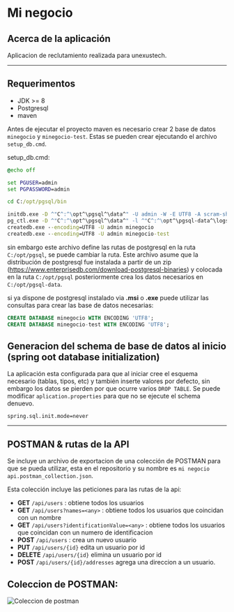 # Mi negocio

## Acerca de la aplicación

Aplicacion de reclutamiento realizada para unexustech.

---

## Requerimentos

- JDK >= 8
- Postgresql
- maven

Antes de ejecutar el proyecto maven es necesario crear 2 base de datos `minegocio` y `minegocio-test`. Estas se pueden crear ejecutando el archivo `setup_db.cmd`.

setup_db.cmd:

```cmd
@echo off

set PGUSER=admin
set PGPASSWORD=admin

cd C:/opt/pgsql/bin

initdb.exe -D ^"C^:^\opt^\pgsql^\data^" -U admin -W -E UTF8 -A scram-sha-256
pg_ctl.exe -D ^"C^:^\opt^\pgsql^\data^" -l ^"C^:^\opt^\pgsql-data^\logs^" start
createdb.exe --encoding=UTF8 -U admin minegocio
createdb.exe --encoding=UTF8 -U admin minegocio-test
```

sin embargo este archivo define las rutas de postgresql en la ruta `C:/opt/pgsql`, se puede cambiar la ruta. Este archivo asume que la distribución de postgresql fue instalada a partir de un zip (https://www.enterprisedb.com/download-postgresql-binaries) y colocada en la ruta `C:/opt/pgsql` posteriormente crea los datos necesarios en `C:/opt/pgsql-data`.

si ya dispone de postgresql instalado via **.msi** o **.exe** puede utilizar las consultas para crear las base de datos necesarias:

```sql
CREATE DATABASE minegocio WITH ENCODING 'UTF8';
CREATE DATABASE minegocio-test WITH ENCODING 'UTF8';
```

## Generacion del schema de base de datos al inicio (spring oot database initialization)

La aplicación esta configurada para que al iniciar cree el esquema necesario (tablas, tipos, etc) y también inserte valores por defecto, sin embargo los datos se pierden por que ocurre varios `DROP TABLE`. Se puede modificar `aplication.properties` para que no se ejecute el schema denuevo.

```
spring.sql.init.mode=never
```

---
## POSTMAN & rutas de la API

Se incluye un archivo de exportacion de una colección de POSTMAN para que se pueda utilizar, esta en el repositorio y su nombre es `mi negocio api.postman_collection.json`.

Esta colección incluye las peticiones para las rutas de la api:

- **GET** `/api/users` : obtiene todos los usuarios
- **GET** `/api/users?names=<any>` : obtiene todos los usuarios que coincidan con un nombre
- **GET** `/api/users?identificationValue=<any>` : obtiene todos los usuarios que coincidan con un numero de identificacion
- **POST** `/api/users` : crea un nuevo usuario
- **PUT** `/api/users/{id}` edita un usuario por id
- **DELETE** `/api/users/{id}` elimina un usuario por id
- **POST** `/api/users/{id}/addresses` agrega una direccion a un usuario.

## Coleccion de POSTMAN:

![Coleccion de postman](https://i.imgur.com/lc0WLBB.png "Coleccion de postman")
